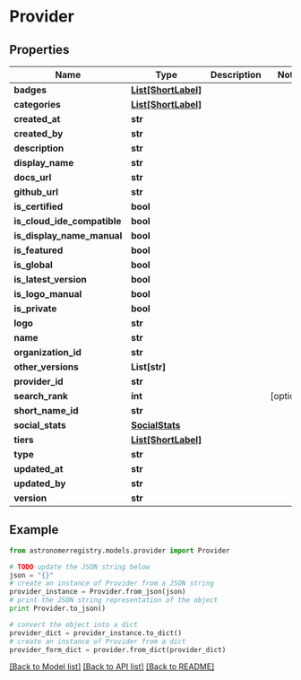 # Provider


## Properties
Name | Type | Description | Notes
------------ | ------------- | ------------- | -------------
**badges** | [**List[ShortLabel]**](ShortLabel.md) |  | 
**categories** | [**List[ShortLabel]**](ShortLabel.md) |  | 
**created_at** | **str** |  | 
**created_by** | **str** |  | 
**description** | **str** |  | 
**display_name** | **str** |  | 
**docs_url** | **str** |  | 
**github_url** | **str** |  | 
**is_certified** | **bool** |  | 
**is_cloud_ide_compatible** | **bool** |  | 
**is_display_name_manual** | **bool** |  | 
**is_featured** | **bool** |  | 
**is_global** | **bool** |  | 
**is_latest_version** | **bool** |  | 
**is_logo_manual** | **bool** |  | 
**is_private** | **bool** |  | 
**logo** | **str** |  | 
**name** | **str** |  | 
**organization_id** | **str** |  | 
**other_versions** | **List[str]** |  | 
**provider_id** | **str** |  | 
**search_rank** | **int** |  | [optional] 
**short_name_id** | **str** |  | 
**social_stats** | [**SocialStats**](SocialStats.md) |  | 
**tiers** | [**List[ShortLabel]**](ShortLabel.md) |  | 
**type** | **str** |  | 
**updated_at** | **str** |  | 
**updated_by** | **str** |  | 
**version** | **str** |  | 

## Example

```python
from astronomerregistry.models.provider import Provider

# TODO update the JSON string below
json = "{}"
# create an instance of Provider from a JSON string
provider_instance = Provider.from_json(json)
# print the JSON string representation of the object
print Provider.to_json()

# convert the object into a dict
provider_dict = provider_instance.to_dict()
# create an instance of Provider from a dict
provider_form_dict = provider.from_dict(provider_dict)
```
[[Back to Model list]](../README.md#documentation-for-models) [[Back to API list]](../README.md#documentation-for-api-endpoints) [[Back to README]](../README.md)


